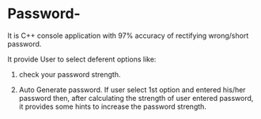 # Password-
 It is C++ console application with 97% accuracy of rectifying wrong/short password. 
 
 It provide User to select deferent options like:
 
 1. check your password strength.
 
 2. Auto Generate password.
If user select 1st option and entered his/her password then,
after calculating the strength of user entered password, it provides some hints to increase the password strength.
